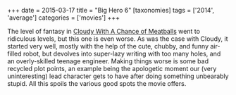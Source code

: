+++
date = 2015-03-17
title = "Big Hero 6"
[taxonomies]
tags = ['2014', 'average']
categories = ['movies']
+++

The level of fantasy in [Cloudy With A Chance of Meatballs] went to
ridiculous levels, but this one is even worse. As was the case with
Cloudy, it started very well, mostly with the help of the cute, chubby,
and funny air-filled robot, but devolves into super-lazy writing with
too many holes, and an overly-skilled teenage engineer. Making things
worse is some bad recycled plot points, an example being the apologetic
moment our (very uninteresting) lead character gets to have after doing
something unbearably stupid. All this spoils the various good spots the
movie offers.

  [Cloudy With A Chance of Meatballs]: http://tshepang.net/cloudy-with-a-chance-of-meatballs-2009
